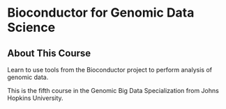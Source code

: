 # Bioconductor for Genomic Data Science

## About This Course

Learn to use tools from the Bioconductor project to perform analysis of genomic data. 

This is the fifth course in the Genomic Big Data Specialization from Johns Hopkins University.

